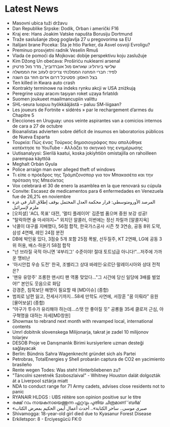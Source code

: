 # Latest News
-  Masovni ubica tuži državu
-  Dan Republike Srpske: Dodik, Orban i američki F16
-  Kraj ere: Hans Joakim Vatske napušta Borusiju Dortmund
-  Traže saslušanje zbog poglavlja 27 u pregovorima sa EU
-  Italijani brane Poceka: Šta je htio Parker, da Asvel osvoji Evroligu?
-  Preminuo prosvjetni radnik Veselin Rmuš
-  Vlada će pomoći da Mojkovac dobije perspektivu koju zaslužuje
-  Kim Džong Un obećava: Proširiću nuklearni arsenal
-  שלישי ביורוליג: שאראס מול אוברדוביץ', מדר מול פרטיזן
-  לפיד: חברי המחנה הממלכתי צריכים לעזוב את הממשלה
-  בצל האסון: פסטיבל דרום אדום חוזר גם השנה
-  Ten killed in Kwara auto crash
-  Kontrakty terminowe na indeks rynku akcji w USA zniżkują
-  Peregrine uzay aracını taşıyan roket uzaya fırlatıldı
-  Suomen joukueet maailmancupiin valittu
-  SHL-seura luopuu hyökkääjästä – paluu SM-liigaan?
-  Les joueurs de Fortnite « sidérés » par le rechargement d’armes du Chapitre 5
-  Elecciones en Uruguay: unos veinte aspirantes van a comicios internos de cara a 27 de octubre
-  Bioanalistas advierten sobre déficit de insumos en laboratorios públicos de Nueva Esparta
-  Τουρκία: Πώς ένας Τούρκος δημοσιογράφος που απολύθηκε κατέκτησε το YouTube - Αλλάζει το σκηνικό της ενημέρωσης
-  Uutisanalyysi: Sierilä kaatui, koska jokiyhtiön omistajilla on rahoilleen parempaa käyttöä
-  Meghalt Orbán Gyula
-  Police arraign man over alleged theft of windows
-  Τι είπε ο πρόεδρος της Τράμπζονσπορ για τον Μπακασέτα και την πρόταση της Μπεσίκτας
-  Vox celebrará el 30 de enero la asamblea en la que renovará su cúpula
-  Convite: Escasez de medicamentos para 6 enfermedades en Venezuela fue de 26,2% en noviembre
-  المرصد الأورومتوسطي: قرار محكمة العدل المحتمل بوقف إطلاق النار في غزة ملزم لإسرائيل
-  [오피셜] 'ACL 목표' 대전, '멀티 플레이어' 김준범 품으며 중원 보강 성공!
-  "탈락하면 술 마셔야지~" 외치던 알콜러, 이번에는 정신 차릴까 [알콜지옥]
-  낙콜이 대구를 지배했다, 56점 합작, 한국가스공사 시즌 첫 3연승, 공동 8위 도약, 삼성 4연패, 레인 24점 분전
-  DB에 박인웅 있다, 3점슛 5개 포함 25점 폭발, 선두질주, KT 2연패, LG에 공동 3위 허용, 배스·하윤기 58점 합작
-  "넌 브라질 국적 아니면 '4부리그' 수준이야! 절대 토트넘급 아니다!"...저주에 가까운 맹비난
-  '아시안컵 우승 도전' 한국, 조별리그 상대 바레인·요르단·말레이시아와 상대 전적은?
-  '맨유 유망주' 조롱한 맨시티 팬 역풍 맞았다..."그 시간에 당신 일당에 3배를 벌었어!" 본인도 웃음으로 화답
-  강경준, 침묵보단 해명이 필요할 때 [MD이슈] (종합)
-  범죄로 남편 잃고, 전세사기까지…58세 만학도 사연에, 서장훈 "꿈 이뤄라” 응원 [물어보살] (종합)
-  “야구가 투수가 유리해야 하는데…스탯 안 좋아질 듯” 공룡들 35세 클로저 근심, 야구혁명을 대하는 자세[MD창원]
-  Showmax to rebrand next month with revamped local, international contents
-  Umrl dobitnik slovenskega Milijonarja, takrat je zadel 10 milijonov tolarjev
-  DESOB Proje ve Danışmanlık Birimi kursiyerlere uzman desteği sağlayacak
-  Berlin: Bündnis Sahra Wagenknecht gründet sich als Partei
-  Petrobras, TotalEnergies y Shell probarán captura de CO2 en yacimiento brasileño
-  Rente wegen Todes: Was steht Hinterbliebenen zu?
-  "Táncolni szeretnék Szoboszlaival" - Whitney Houston dalát dolgozták át a Liverpool sztárja miatt
-  NDA to conduct range for 71 Army cadets, advises close residents not to panic
-  RYANAIR HLDGS : UBS réitère son opinion positive sur le titre
-  രക്ഷ് റാം നായകനായെത്തുന്ന ഏറ്റവും പുതിയ ചിത്രമാണ് ‘ബർമ’
-  «صبرى موسى.. ساحر الكتابة».. أحدث أعمال أيمن الحكيم بمعرض الكتاب
-  Shivamogga: 18-year-old girl died due to Kyasanur Forest Disease
-  Erkiletspor: 8 - Erciyesgücü FK:0
